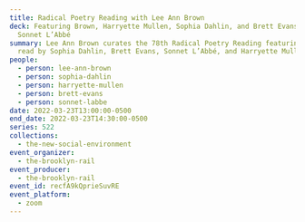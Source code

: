 ```yaml
---
title: Radical Poetry Reading with Lee Ann Brown
deck: Featuring Brown, Harryette Mullen, Sophia Dahlin, and Brett Evans, and
  Sonnet L’Abbé
summary: Lee Ann Brown curates the 78th Radical Poetry Reading featuring poetry
  read by Sophia Dahlin, Brett Evans, Sonnet L’Abbé, and Harryette Mullen.
people:
  - person: lee-ann-brown
  - person: sophia-dahlin
  - person: harryette-mullen
  - person: brett-evans
  - person: sonnet-labbe
date: 2022-03-23T13:00:00-0500
end_date: 2022-03-23T14:30:00-0500
series: 522
collections:
  - the-new-social-environment
event_organizer:
  - the-brooklyn-rail
event_producer:
  - the-brooklyn-rail
event_id: recfA9kQprieSuvRE
event_platform:
  - zoom
---
```

